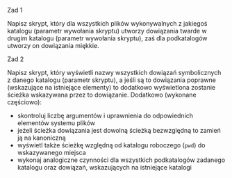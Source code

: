 Zad 1

Napisz skrypt, który dla wszystkich plików wykonywalnych z jakiegoś katalogu (parametr wywołania skryptu) utworzy dowiązania twarde w drugim katalogu (parametr wywołania skryptu), zaś dla podkatalogów utworzy on dowiązania miękkie. 

Zad 2 

Napisz skrypt, który wyświetli nazwy wszystkich dowiązań symbolicznych z danego katalogu (parametr skryptu), a jeśli są to dowiązania poprawne (wskazujące na istniejące elementy) to dodatkowo wyświetlona zostanie ścieżka wskazywana przez to dowiązanie. Dodatkowo (wykonane częściowo): 
- skontroluj liczbę argumentów i uprawnienia do odpowiednich elementów systemu plików 
- jeżeli ścieżka dowiązania jest dowolną ścieżką bezwzględną to zamień ją na kanoniczną 
- wyświetl także ścieżkę względną od katalogu roboczego (`pwd`) do wskazywanego miejsca 
- wykonaj analogiczne czynności dla wszystkich podkatalogów zadanego katalogu oraz dowiązań, wskazujących na istniejące katalogi 